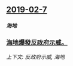 ## [2019-02-7](/news/2019/02/7/index.md)

##### 海地
### [海地爆發反政府示威。 ](/news/2019/02/7/海地爆發反政府示威.md)
_上下文: 反政府示威, 海地_

